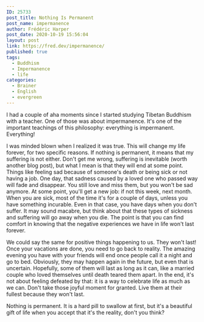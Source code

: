```yaml
---
ID: 25733
post_title: Nothing Is Permanent
post_name: impermanence
author: Frédéric Harper
post_date: 2020-10-19 15:56:04
layout: post
link: https://fred.dev/impermanence/
published: true
tags:
  - Buddhism
  - Impermanence
  - life
categories:
  - Brainer
  - English
  - evergreen
---
```

<p class="p1"><span class="s1">I had a couple of aha moments since I started studying Tibetan Buddhism with a teacher. One of those was about impermanence. It's one of the important teachings of this philosophy: everything is impermanent. Everything!</span></p>
<p class="p1"><span class="s1">I was minded blown when I realized it was true. This will change my life forever, for two specific reasons. If nothing is permanent, it means that my suffering is not either. </span><span class="s3">Don't get me wrong, suffering is inevitable (worth another blog post), but what I mean is that they will end at some point</span><span class="s1">. Things like feeling sad because of someone's death or being sick or not having a job. One day, that sadness caused by a loved one who passed way will fade and disappear. You still love and miss them, but you won't be sad anymore. At some point, you'll get a new job: if not this week, next month. When you are sick, most of the time it's for a couple of days, unless you have something incurable. Even in that case, you have days when you don't suffer. It may sound macabre, but think about that these types of sickness and suffering will go away when you die. </span><span class="s3">The point is that you can find comfort in knowing that the negative experiences we have in life won't last forever</span><span class="s1">.</span></p>
<p class="p1"><span class="s1">We could say the same for positive things happening to us. They won't last! Once your vacations </span><span class="s4">are done</span><span class="s1">, you need to go back to reality. The amazing evening you have with your friends will end once people call it a night and go to bed. </span><span class="s5">Obviously</span><span class="s1">, they may happen again in the future, but even that is uncertain. </span><span class="s5">Hopefully,</span><span class="s3"> some of them will last as long as it can, like a married couple who loved themselves until death teared them apart</span><span class="s1">. In the end, it's not about feeling defeated by that: it is a way to celebrate life as much as we can. Don't take those joyful moment for granted. Live them at their fullest because they won't last.</span></p>
<p class="p1"><span class="s1">Nothing is permanent. It is a hard pill to swallow at first, but it's a beautiful gift of life when you accept that it's the reality, don't you think?</span></p>